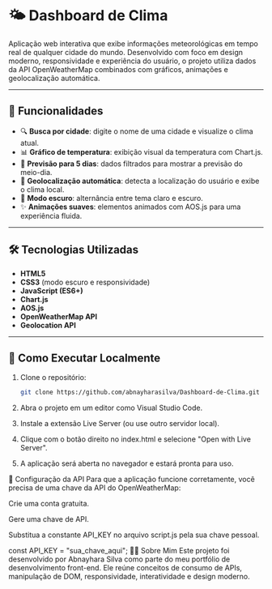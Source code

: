 # 🌤️ Dashboard de Clima

Aplicação web interativa que exibe informações meteorológicas em tempo real de qualquer cidade do mundo. Desenvolvido com foco em design moderno, responsividade e experiência do usuário, o projeto utiliza dados da API OpenWeatherMap combinados com gráficos, animações e geolocalização automática.

---

## 🔧 Funcionalidades

- 🔍 **Busca por cidade**: digite o nome de uma cidade e visualize o clima atual.
- 📊 **Gráfico de temperatura**: exibição visual da temperatura com Chart.js.
- 📆 **Previsão para 5 dias**: dados filtrados para mostrar a previsão do meio-dia.
- 📍 **Geolocalização automática**: detecta a localização do usuário e exibe o clima local.
- 🌙 **Modo escuro**: alternância entre tema claro e escuro.
- ✨ **Animações suaves**: elementos animados com AOS.js para uma experiência fluida.

---

## 🛠️ Tecnologias Utilizadas

- **HTML5**  
- **CSS3** (modo escuro e responsividade)  
- **JavaScript (ES6+)**  
- **Chart.js**  
- **AOS.js**  
- **OpenWeatherMap API**  
- **Geolocation API**

---

## 🚀 Como Executar Localmente

1. Clone o repositório:
   ```bash
   git clone https://github.com/abnayharasilva/Dashboard-de-Clima.git
2. Abra o projeto em um editor como Visual Studio Code.

3. Instale a extensão Live Server (ou use outro servidor local).

4. Clique com o botão direito no index.html e selecione "Open with Live Server".

5. A aplicação será aberta no navegador e estará pronta para uso.

🔑 Configuração da API
Para que a aplicação funcione corretamente, você precisa de uma chave da API do OpenWeatherMap:

Crie uma conta gratuita.

Gere uma chave de API.

Substitua a constante API_KEY no arquivo script.js pela sua chave pessoal.

const API_KEY = "sua_chave_aqui";
👩‍💻 Sobre Mim
Este projeto foi desenvolvido por Abnayhara Silva como parte do meu portfólio de desenvolvimento front-end.
Ele reúne conceitos de consumo de APIs, manipulação de DOM, responsividade, interatividade e design moderno.
